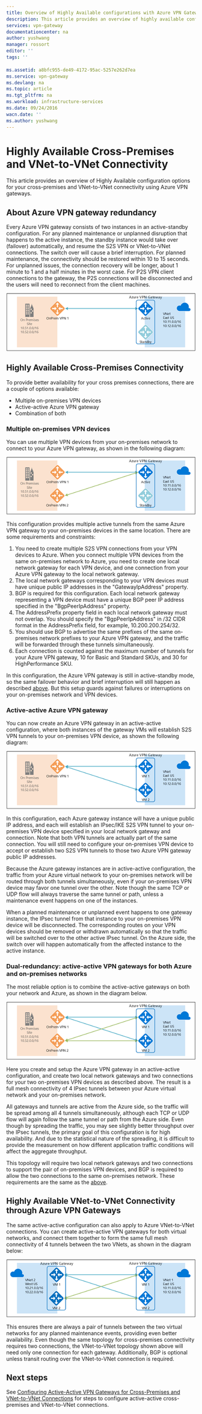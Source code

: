 ```yaml
---
title: Overview of Highly Available configurations with Azure VPN Gateways | Azure
description: This article provides an overview of highly available configuration options using Azure VPN Gateways.
services: vpn-gateway
documentationcenter: na
author: yushwang
manager: rossort
editor: ''
tags: ''

ms.assetid: a8bfc955-de49-4172-95ac-5257e262d7ea
ms.service: vpn-gateway
ms.devlang: na
ms.topic: article
ms.tgt_pltfrm: na
ms.workload: infrastructure-services
ms.date: 09/24/2016
wacn.date: ''
ms.author: yushwang
---
```


# Highly Available Cross-Premises and VNet-to-VNet Connectivity
This article provides an overview of Highly Available configuration options for your cross-premises and VNet-to-VNet connectivity using Azure VPN gateways.

## <a name = "activestandby"></a>About Azure VPN gateway redundancy
Every Azure VPN gateway consists of two instances in an active-standby configuration. For any planned maintenance or unplanned disruption that happens to the active instance, the standby instance would take over (failover) automatically, and resume the S2S VPN or VNet-to-VNet connections. The switch over will cause a brief interruption. For planned maintenance, the connectivity should be restored within 10 to 15 seconds. For unplanned issues, the connection recovery will be longer, about 1 minute to 1 and a half minutes in the worst case. For P2S VPN client connections to the gateway, the P2S connections will be disconnected and the users will need to reconnect from the client machines.

![Active-Standby](./media/vpn-gateway-highlyavailable/active-standby.png)

## Highly Available Cross-Premises Connectivity
To provide better availability for your cross premises connections, there are a couple of options available:

* Multiple on-premises VPN devices
* Active-active Azure VPN gateway
* Combination of both

### <a name = "activeactiveonprem"></a>Multiple on-premises VPN devices
You can use multiple VPN devices from your on-premises network to connect to your Azure VPN gateway, as shown in the following diagram:

![Multiple On-Premises VPN](./media/vpn-gateway-highlyavailable/multiple-onprem-vpns.png)

This configuration provides multiple active tunnels from the same Azure VPN gateway to your on-premises devices in the same location. There are some requirements and constraints:

1. You need to create multiple S2S VPN connections from your VPN devices to Azure. When you connect multiple VPN devices from the same on-premises network to Azure, you need to create one local network gateway for each VPN device, and one connection from your Azure VPN gateway to the local network gateway.
2. The local network gateways corresponding to your VPN devices must have unique public IP addresses in the "GatewayIpAddress" property.
3. BGP is required for this configuration. Each local network gateway representing a VPN device must have a unique BGP peer IP address specified in the "BgpPeerIpAddress" property.
4. The AddressPrefix property field in each local network gateway must not overlap. You should specify the "BgpPeerIpAddress" in /32 CIDR format in the AddressPrefix field, for example, 10.200.200.254/32.
5. You should use BGP to advertise the same prefixes of the same on-premises network prefixes to your Azure VPN gateway, and the traffic will be forwarded through these tunnels simultaneously.
6. Each connection is counted against the maximum number of tunnels for your Azure VPN gateway, 10 for Basic and Standard SKUs, and 30 for HighPerformance SKU. 

In this configuration, the Azure VPN gateway is still in active-standby mode, so the same failover behavior and brief interruption will still happen as described [above](#activestandby). But this setup guards against failures or interruptions on your on-premises network and VPN devices.

### Active-active Azure VPN gateway
You can now create an Azure VPN gateway in an active-active configuration, where both instances of the gateway VMs will establish S2S VPN tunnels to your on-premises VPN device, as shown the following diagram:

![Active-Active](./media/vpn-gateway-highlyavailable/active-active.png)

In this configuration, each Azure gateway instance will have a unique public IP address, and each will establish an IPsec/IKE S2S VPN tunnel to your on-premises VPN device specified in your local network gateway and connection. Note that both VPN tunnels are actually part of the same connection. You will still need to configure your on-premises VPN device to accept or establish two S2S VPN tunnels to those two Azure VPN gateway public IP addresses.

Because the Azure gateway instances are in active-active configuration, the traffic from your Azure virtual network to your on-premises network will be routed through both tunnels simultaneously, even if your on-premises VPN device may favor one tunnel over the other. Note though the same TCP or UDP flow will always traverse the same tunnel or path, unless a maintenance event happens on one of the instances.

When a planned maintenance or unplanned event happens to one gateway instance, the IPsec tunnel from that instance to your on-premises VPN device will be disconnected. The corresponding routes on your VPN devices should be removed or withdrawn automatically so that the traffic will be switched over to the other active IPsec tunnel. On the Azure side, the switch over will happen automatically from the affected instance to the active instance.

### Dual-redundancy: active-active VPN gateways for both Azure and on-premises networks
The most reliable option is to combine the active-active gateways on both your network and Azure, as shown in the diagram below.

![Dual Redundancy](./media/vpn-gateway-highlyavailable/dual-redundancy.png)

Here you create and setup the Azure VPN gateway in an active-active configuration, and create two local network gateways and two connections for your two on-premises VPN devices as described above. The result is a full mesh connectivity of 4 IPsec tunnels between your Azure virtual network and your on-premises network.

All gateways and tunnels are active from the Azure side, so the traffic will be spread among all 4 tunnels simultaneously, although each TCP or UDP flow will again follow the same tunnel or path from the Azure side. Even though by spreading the traffic, you may see slightly better throughput over the IPsec tunnels, the primary goal of this configuration is for high availability. And due to the statistical nature of the spreading, it is difficult to provide the measurement on how different application traffic conditions will affect the aggregate throughput.

This topology will require two local network gateways and two connections to support the pair of on-premises VPN devices, and BGP is required to allow the two connections to the same on-premises network. These requirements are the same as the [above](#activeactiveonprem). 

## Highly Available VNet-to-VNet Connectivity through Azure VPN Gateways
The same active-active configuration can also apply to Azure VNet-to-VNet connections. You can create active-active VPN gateways for both virtual networks, and connect them together to form the same full mesh connectivity of 4 tunnels between the two VNets, as shown in the diagram below:

![VNet-to-VNet](./media/vpn-gateway-highlyavailable/vnet-to-vnet.png)

This ensures there are always a pair of tunnels between the two virtual networks for any planned maintenance events, providing even better availability. Even though the same topology for cross-premises connectivity requires two connections, the VNet-to-VNet topology shown above will need only one connection for each gateway. Additionally, BGP is optional unless transit routing over the VNet-to-VNet connection is required.

## Next steps
See [Configuring Active-Active VPN Gateways for Cross-Premises and VNet-to-VNet Connections](./vpn-gateway-activeactive-rm-powershell.md) for steps to configure active-active cross-premises and VNet-to-VNet connections.